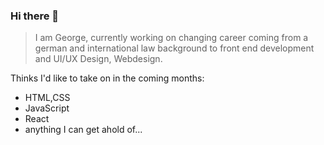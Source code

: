 ### Hi there 👋

> I am George, currently working on changing career coming from a german and international law background to front end development and UI/UX Design, Webdesign. 

Thinks I'd like to take on in the coming months:
- HTML,CSS
- JavaScript
- React
- anything I can get ahold of...
